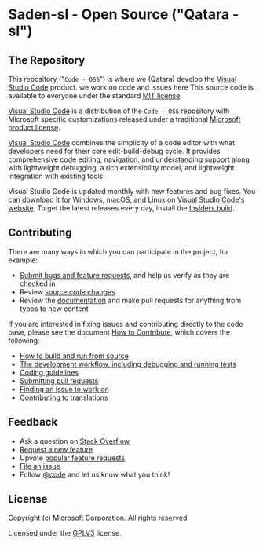 # Saden-sl - Open Source ("Qatara - sl")

## The Repository

This repository ("`Code - OSS`") is where we (Qatara) develop the [Visual Studio Code](https://code.visualstudio.com) product. we work on code and issues here
This source code is available to everyone under the standard [MIT license](https://github.com/microsoft/vscode/blob/master/LICENSE.txt).

[Visual Studio Code](https://code.visualstudio.com) is a distribution of the `Code - OSS` repository with Microsoft specific customizations released under a traditional [Microsoft product license](https://code.visualstudio.com/License/).

[Visual Studio Code](https://code.visualstudio.com) combines the simplicity of a code editor with what developers need for their core edit-build-debug cycle. It provides comprehensive code editing, navigation, and understanding support along with lightweight debugging, a rich extensibility model, and lightweight integration with existing tools.

Visual Studio Code is updated monthly with new features and bug fixes. You can download it for Windows, macOS, and Linux on [Visual Studio Code's website](https://code.visualstudio.com/Download). To get the latest releases every day, install the [Insiders build](https://code.visualstudio.com/insiders).

## Contributing

There are many ways in which you can participate in the project, for example:

- [Submit bugs and feature requests](https://github.com/microsoft/vscode/issues), and help us verify as they are checked in
- Review [source code changes](https://github.com/microsoft/vscode/pulls)
- Review the [documentation](https://github.com/microsoft/vscode-docs) and make pull requests for anything from typos to new content

If you are interested in fixing issues and contributing directly to the code base,
please see the document [How to Contribute](https://github.com/Microsoft/vscode/wiki/How-to-Contribute), which covers the following:

- [How to build and run from source](https://github.com/Microsoft/vscode/wiki/How-to-Contribute#build-and-run)
- [The development workflow, including debugging and running tests](https://github.com/Microsoft/vscode/wiki/How-to-Contribute#debugging)
- [Coding guidelines](https://github.com/Microsoft/vscode/wiki/Coding-Guidelines)
- [Submitting pull requests](https://github.com/Microsoft/vscode/wiki/How-to-Contribute#pull-requests)
- [Finding an issue to work on](https://github.com/microsoft/vscode/wiki/How-to-Contribute#where-to-contribute)
- [Contributing to translations](https://aka.ms/vscodeloc)

## Feedback

- Ask a question on [Stack Overflow](https://stackoverflow.com/questions/tagged/vscode)
- [Request a new feature](CONTRIBUTING.md)
- Upvote [popular feature requests](https://github.com/Microsoft/vscode/issues?q=is%3Aopen+is%3Aissue+label%3Afeature-request+sort%3Areactions-%2B1-desc)
- [File an issue](https://github.com/Microsoft/vscode/issues)
- Follow [@code](https://twitter.com/code) and let us know what you think!

## License

Copyright (c) Microsoft Corporation. All rights reserved.

Licensed under the [GPLV3](LICENSE.txt) license.
